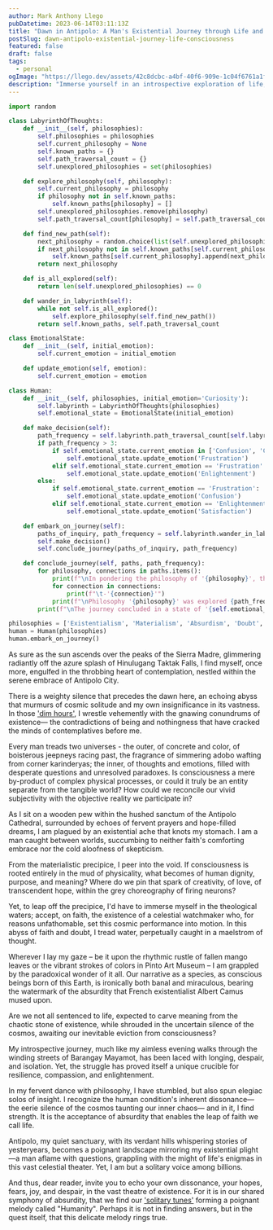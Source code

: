 ```yaml
---
author: Mark Anthony Llego
pubDatetime: 2023-06-14T03:11:13Z
title: "Dawn in Antipolo: A Man's Existential Journey through Life and Consciousness"
postSlug: dawn-antipolo-existential-journey-life-consciousness
featured: false
draft: false
tags:
  - personal
ogImage: "https://llego.dev/assets/42c8dcbc-a4bf-40f6-909e-1c04f6761a1f.jpg"
description: "Immerse yourself in an introspective exploration of life, consciousness, and human existence set against the serene backdrop of Antipolo City, Philippines. Amidst wrestling with existential angst, profound philosophical questions are parsed, dissecting the dualities of absurdist and materialistic perspectives that clash within the human mind."
---
```


```python
import random

class LabyrinthOfThoughts:
    def __init__(self, philosophies):
        self.philosophies = philosophies
        self.current_philosophy = None
        self.known_paths = {}
        self.path_traversal_count = {}
        self.unexplored_philosophies = set(philosophies)

    def explore_philosophy(self, philosophy):
        self.current_philosophy = philosophy
        if philosophy not in self.known_paths:
            self.known_paths[philosophy] = []
        self.unexplored_philosophies.remove(philosophy)
        self.path_traversal_count[philosophy] = self.path_traversal_count.get(philosophy, 0) + 1

    def find_new_path(self):
        next_philosophy = random.choice(list(self.unexplored_philosophies))
        if next_philosophy not in self.known_paths[self.current_philosophy]:
            self.known_paths[self.current_philosophy].append(next_philosophy)
        return next_philosophy

    def is_all_explored(self):
        return len(self.unexplored_philosophies) == 0

    def wander_in_labyrinth(self):
        while not self.is_all_explored():
            self.explore_philosophy(self.find_new_path())
        return self.known_paths, self.path_traversal_count

class EmotionalState:
    def __init__(self, initial_emotion):
        self.current_emotion = initial_emotion

    def update_emotion(self, emotion):
        self.current_emotion = emotion

class Human:
    def __init__(self, philosophies, initial_emotion='Curiosity'):
        self.labyrinth = LabyrinthOfThoughts(philosophies)
        self.emotional_state = EmotionalState(initial_emotion)

    def make_decision(self):
        path_frequency = self.labyrinth.path_traversal_count[self.labyrinth.current_philosophy]
        if path_frequency > 3:
            if self.emotional_state.current_emotion in ['Confusion', 'Curiosity']:
                self.emotional_state.update_emotion('Frustration')
            elif self.emotional_state.current_emotion == 'Frustration':
                self.emotional_state.update_emotion('Enlightenment')
        else:
            if self.emotional_state.current_emotion == 'Frustration':
                self.emotional_state.update_emotion('Confusion')
            elif self.emotional_state.current_emotion == 'Enlightenment':
                self.emotional_state.update_emotion('Satisfaction')

    def embark_on_journey(self):
        paths_of_inquiry, path_frequency = self.labyrinth.wander_in_labyrinth()
        self.make_decision()
        self.conclude_journey(paths_of_inquiry, path_frequency)

    def conclude_journey(self, paths, path_frequency):
        for philosophy, connections in paths.items():
            print(f"\nIn pondering the philosophy of '{philosophy}', the mind explored connections to:")
            for connection in connections:
                print(f"\t-'{connection}'")
            print(f"\nPhilosophy '{philosophy}' was explored {path_frequency[philosophy]} time(s).")
        print(f"\nThe journey concluded in a state of '{self.emotional_state.current_emotion}'.")

philosophies = ['Existentialism', 'Materialism', 'Absurdism', 'Doubt', 'Resilience', 'Compassion', 'Enlightenment']
human = Human(philosophies)
human.embark_on_journey()
```

As sure as the sun ascends over the peaks of the Sierra Madre, glimmering radiantly off the azure splash of Hinulugang Taktak Falls, I find myself, once more, engulfed in the throbbing heart of contemplation, nestled within the serene embrace of Antipolo City.

There is a weighty silence that precedes the dawn here, an echoing abyss that murmurs of cosmic solitude and my own insignificance in its vastness. In those ['dim hours'](https://llego.dev/posts/nocturnal-code-whimsy-everyday-magic-software-engineers-life/), I wrestle vehemently with the gnawing conundrums of existence— the contradictions of being and nothingness that have cracked the minds of contemplatives before me.

Every man treads two universes - the outer, of concrete and color, of boisterous jeepneys racing past, the fragrance of simmering adobo wafting from corner karinderyas; the inner, of thoughts and emotions, filled with desperate questions and unresolved paradoxes. Is consciousness a mere by-product of complex physical processes, or could it truly be an entity separate from the tangible world? How could we reconcile our vivid subjectivity with the objective reality we participate in?

As I sit on a wooden pew within the hushed sanctum of the Antipolo Cathedral, surrounded by echoes of fervent prayers and hope-filled dreams, I am plagued by an existential ache that knots my stomach. I am a man caught between worlds, succumbing to neither faith's comforting embrace nor the cold aloofness of skepticism.

From the materialistic precipice, I peer into the void. If consciousness is rooted entirely in the mud of physicality, what becomes of human dignity, purpose, and meaning? Where do we pin that spark of creativity, of love, of transcendent hope, within the grey choreography of firing neurons?

Yet, to leap off the precipice, I'd have to immerse myself in the theological waters; accept, on faith, the existence of a celestial watchmaker who, for reasons unfathomable, set this cosmic performance into motion. In this abyss of faith and doubt, I tread water, perpetually caught in a maelstrom of thought.

Wherever I lay my gaze – be it upon the rhythmic rustle of fallen mango leaves or the vibrant strokes of colors in Pinto Art Museum – I am grappled by the paradoxical wonder of it all. Our narrative as a species, as conscious beings born of this Earth, is ironically both banal and miraculous, bearing the watermark of the absurdity that French existentialist Albert Camus mused upon.

Are we not all sentenced to life, expected to carve meaning from the chaotic stone of existence, while shrouded in the uncertain silence of the cosmos, awaiting our inevitable eviction from consciousness?

My introspective journey, much like my aimless evening walks through the winding streets of Barangay Mayamot, has been laced with longing, despair, and isolation. Yet, the struggle has proved itself a unique crucible for resilience, compassion, and enlightenment.

In my fervent dance with philosophy, I have stumbled, but also spun elegiac solos of insight. I recognize the human condition's inherent dissonance—the eerie silence of the cosmos taunting our inner chaos— and in it, I find strength. It is the acceptance of absurdity that enables the leap of faith we call life.

Antipolo, my quiet sanctuary, with its verdant hills whispering stories of yesteryears, becomes a poignant landscape mirroring my existential plight—a man aflame with questions, grappling with the might of life's enigmas in this vast celestial theater. Yet, I am but a solitary voice among billions.

And thus, dear reader, invite you to echo your own dissonance, your hopes, fears, joy, and despair, in the vast theatre of existence. For it is in our shared symphony of absurdity, that we find our ['solitary tunes'](https://llego.dev/posts/echoes-solitude-journey-self-discovery/) forming a poignant melody called "Humanity". Perhaps it is not in finding answers, but in the quest itself, that this delicate melody rings true.
